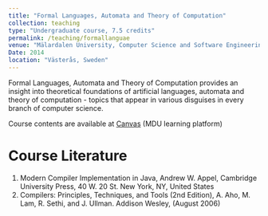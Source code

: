 ```yaml
---
title: "Formal Languages, Automata and Theory of Computation"
collection: teaching
type: "Undergraduate course, 7.5 credits"
permalink: /teaching/formallanguae
venue: "Mälardalen University, Computer Science and Software Engineering Department"
Date: 2014
location: "Västerås, Sweden"
---
```


Formal Languages, Automata and Theory of Computation provides an insight into theoretical foundations of artificial languages, automata and theory of computation - topics that appear in various disguises in every branch of computer science.

Course contents are available at [Canvas](https://canvas.mdu.se) (MDU learning platform)

Course Literature
======

1. Modern Compiler Implementation in Java, Andrew W. Appel, Cambridge University Press, 40 W. 20 St. New York, NY, United States
2. Compilers: Principles, Techniques, and Tools (2nd Edition),  A. Aho, M. Lam, R. Sethi, and J. Ullman. Addison Wesley, (August 2006)